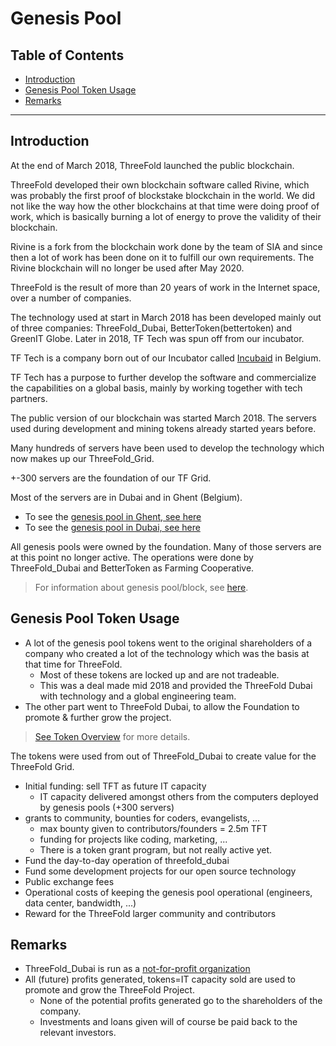 <h1> Genesis Pool </h1>

<h2>Table of Contents </h2>

- [Introduction](#introduction)
- [Genesis Pool Token Usage](#genesis-pool-token-usage)
- [Remarks](#remarks)

***

## Introduction

At the end of March 2018, ThreeFold launched the public blockchain.

ThreeFold developed their own blockchain software called Rivine, which was probably the first proof of blockstake blockchain in the world. We did not like the way how the other blockchains at that time were doing proof of work, which is basically burning a lot of energy to prove the validity of their blockchain.

Rivine is a fork from the blockchain work done by the team of SIA and since then a lot of work has been done on it to fulfill our own requirements. The Rivine blockchain will no longer be used after May 2020.

ThreeFold is the result of more than 20 years of work in the Internet space, over a number of companies.

The technology used at start in March 2018 has been developed mainly out of three companies: ThreeFold_Dubai, BetterToken(bettertoken) and GreenIT Globe. Later in 2018, TF Tech was spun off from our incubator.

TF Tech is a company born out of our Incubator called [Incubaid](http://www.incubaid.com/) in Belgium.

TF Tech has a purpose to further develop the software and commercialize the capabilities on a global basis, mainly by working together with tech partners.

The public version of our blockchain was started March 2018. The servers used during development and mining tokens already started years before.

Many hundreds of servers have been used to develop the technology which now makes up our ThreeFold_Grid.

+-300 servers are the foundation of our TF Grid.

Most of the servers are in Dubai and in Ghent (Belgium).

- To see the [genesis pool in Ghent, see here](./genesis_pool_ghent.md)
- To see the [genesis pool in Dubai, see here](./genesis_pool_dubai.md)

All genesis pools were owned by the foundation. Many of those servers are at this point no longer active. The operations were done by ThreeFold_Dubai and BetterToken as Farming Cooperative.

> For information about genesis pool/block, see [here](./genesis_block_pool_details.md).

## Genesis Pool Token Usage

- A lot of the genesis pool tokens went to the original shareholders of a company who created a lot of the technology which was the basis at that time for ThreeFold.
  - Most of these tokens are locked up and are not tradeable.
  - This was a deal made mid 2018 and provided the ThreeFold Dubai with technology and a global engineering team.
- The other part went to ThreeFold Dubai, to allow the Foundation to promote & further grow the project.

> [See Token Overview](./token_overview/token_overview.md) for more details.

The tokens were used from out of ThreeFold_Dubai to create value for the ThreeFold Grid.

- Initial funding: sell TFT as future IT capacity
  - IT capacity delivered amongst others from the computers deployed by genesis pools (+300 servers)
- grants to community, bounties for coders, evangelists, ...
  - max bounty given to contributors/founders = 2.5m TFT
  - funding for projects like coding, marketing, ...
  - There is a token grant program, but not really active yet.
- Fund the day-to-day operation of threefold_dubai
- Fund some development projects for our open source technology
- Public exchange fees
- Operational costs of keeping the genesis pool operational (engineers, data center, bandwidth, ...)
- Reward for the ThreeFold larger community and contributors

## Remarks

- ThreeFold_Dubai is run as a [not-for-profit organization](../legal/definitions_legal.md)
- All (future) profits generated, tokens=IT capacity sold are used to promote and grow the ThreeFold Project.
  - None of the potential profits generated go to the shareholders of the company.
  - Investments and loans given will of course be paid back to the relevant investors.